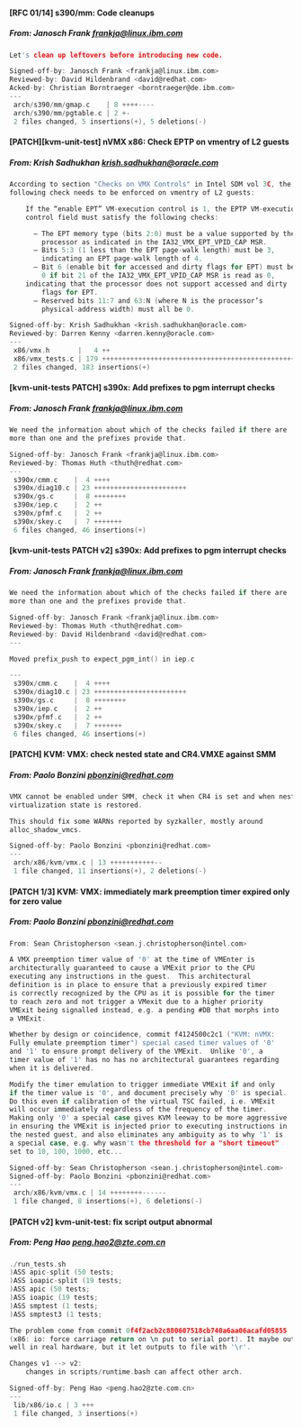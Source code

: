 #### [RFC 01/14] s390/mm: Code cleanups
##### From: Janosch Frank <frankja@linux.ibm.com>

```c
Let's clean up leftovers before introducing new code.

Signed-off-by: Janosch Frank <frankja@linux.ibm.com>
Reviewed-by: David Hildenbrand <david@redhat.com>
Acked-by: Christian Borntraeger <borntraeger@de.ibm.com>
---
 arch/s390/mm/gmap.c    | 8 ++++----
 arch/s390/mm/pgtable.c | 2 +-
 2 files changed, 5 insertions(+), 5 deletions(-)

```
#### [PATCH][kvm-unit-test] nVMX x86: Check EPTP on vmentry of L2 guests
##### From: Krish Sadhukhan <krish.sadhukhan@oracle.com>

```c
According to section "Checks on VMX Controls" in Intel SDM vol 3C, the
following check needs to be enforced on vmentry of L2 guests:

    If the “enable EPT” VM-execution control is 1, the EPTP VM-execution
    control field must satisfy the following checks:

      — The EPT memory type (bits 2:0) must be a value supported by the
        processor as indicated in the IA32_VMX_EPT_VPID_CAP MSR.
      — Bits 5:3 (1 less than the EPT page-walk length) must be 3,
        indicating an EPT page-walk length of 4.
      — Bit 6 (enable bit for accessed and dirty flags for EPT) must be
        0 if bit 21 of the IA32_VMX_EPT_VPID_CAP MSR is read as 0,
	indicating that the processor does not support accessed and dirty
        flags for EPT.
      — Reserved bits 11:7 and 63:N (where N is the processor’s
        physical-address width) must all be 0.

Signed-off-by: Krish Sadhukhan <krish.sadhukhan@oracle.com>
Reviewed-by: Darren Kenny <darren.kenny@oracle.com>
---
 x86/vmx.h       |   4 ++
 x86/vmx_tests.c | 179 ++++++++++++++++++++++++++++++++++++++++++++++++++++++++
 2 files changed, 183 insertions(+)

```
#### [kvm-unit-tests PATCH] s390x: Add prefixes to pgm interrupt checks
##### From: Janosch Frank <frankja@linux.ibm.com>

```c
We need the information about which of the checks failed if there are
more than one and the prefixes provide that.

Signed-off-by: Janosch Frank <frankja@linux.ibm.com>
Reviewed-by: Thomas Huth <thuth@redhat.com>
---
 s390x/cmm.c    |  4 ++++
 s390x/diag10.c | 23 +++++++++++++++++++++++
 s390x/gs.c     |  8 ++++++++
 s390x/iep.c    |  2 ++
 s390x/pfmf.c   |  2 ++
 s390x/skey.c   |  7 +++++++
 6 files changed, 46 insertions(+)

```
#### [kvm-unit-tests PATCH v2] s390x: Add prefixes to pgm interrupt checks
##### From: Janosch Frank <frankja@linux.ibm.com>

```c
We need the information about which of the checks failed if there are
more than one and the prefixes provide that.

Signed-off-by: Janosch Frank <frankja@linux.ibm.com>
Reviewed-by: Thomas Huth <thuth@redhat.com>
Reviewed-by: David Hildenbrand <david@redhat.com>
---

Moved prefix_push to expect_pgm_int() in iep.c

---
 s390x/cmm.c    |  4 ++++
 s390x/diag10.c | 23 +++++++++++++++++++++++
 s390x/gs.c     |  8 ++++++++
 s390x/iep.c    |  2 ++
 s390x/pfmf.c   |  2 ++
 s390x/skey.c   |  7 +++++++
 6 files changed, 46 insertions(+)

```
#### [PATCH] KVM: VMX: check nested state and CR4.VMXE against SMM
##### From: Paolo Bonzini <pbonzini@redhat.com>

```c
VMX cannot be enabled under SMM, check it when CR4 is set and when nested
virtualization state is restored.

This should fix some WARNs reported by syzkaller, mostly around
alloc_shadow_vmcs.

Signed-off-by: Paolo Bonzini <pbonzini@redhat.com>
---
 arch/x86/kvm/vmx.c | 13 +++++++++++--
 1 file changed, 11 insertions(+), 2 deletions(-)

```
#### [PATCH 1/3] KVM: VMX: immediately mark preemption timer expired only for zero value
##### From: Paolo Bonzini <pbonzini@redhat.com>

```c
From: Sean Christopherson <sean.j.christopherson@intel.com>

A VMX preemption timer value of '0' at the time of VMEnter is
architecturally guaranteed to cause a VMExit prior to the CPU
executing any instructions in the guest.  This architectural
definition is in place to ensure that a previously expired timer
is correctly recognized by the CPU as it is possible for the timer
to reach zero and not trigger a VMexit due to a higher priority
VMExit being signalled instead, e.g. a pending #DB that morphs into
a VMExit.

Whether by design or coincidence, commit f4124500c2c1 ("KVM: nVMX:
Fully emulate preemption timer") special cased timer values of '0'
and '1' to ensure prompt delivery of the VMExit.  Unlike '0', a
timer value of '1' has no has no architectural guarantees regarding
when it is delivered.

Modify the timer emulation to trigger immediate VMExit if and only
if the timer value is '0', and document precisely why '0' is special.
Do this even if calibration of the virtual TSC failed, i.e. VMExit
will occur immediately regardless of the frequency of the timer.
Making only '0' a special case gives KVM leeway to be more aggressive
in ensuring the VMExit is injected prior to executing instructions in
the nested guest, and also eliminates any ambiguity as to why '1' is
a special case, e.g. why wasn't the threshold for a "short timeout"
set to 10, 100, 1000, etc...

Signed-off-by: Sean Christopherson <sean.j.christopherson@intel.com>
Signed-off-by: Paolo Bonzini <pbonzini@redhat.com>
---
 arch/x86/kvm/vmx.c | 14 ++++++++------
 1 file changed, 8 insertions(+), 6 deletions(-)

```
#### [PATCH v2]  kvm-unit-test: fix script output abnormal
##### From: Peng Hao <peng.hao2@zte.com.cn>

```c
./run_tests.sh
)ASS apic-split (50 tests;
)ASS ioapic-split (19 tests;
)ASS apic (50 tests;
)ASS ioapic (19 tests;
)ASS smptest (1 tests;
)ASS smptest3 (1 tests;

The problem come from commit 0f4f2acb2c880607518cb740a6aa06acafd05855
(x86: io: force carriage return on \n put to serial port). It maybe output
well in real hardware, but it let outputs to file with '\r'.

Changes v1 --> v2:
	changes in scripts/runtime.bash can affect other arch.

Signed-off-by: Peng Hao <peng.hao2@zte.com.cn>
---
 lib/x86/io.c | 3 +++
 1 file changed, 3 insertions(+)

```
